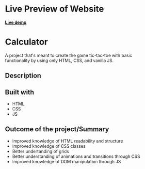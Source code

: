# Live Preview of Website

[**Live demo**](https://poloa3998.github.io/tictactoe/)

# Calculator

A project that's meant to create the game tic-tac-toe with basic functionality by using only HTML, CSS, and vanilla JS.

## Description



## Built with

* HTML
* CSS
* JS

## Outcome of the project/Summary

* Improved knowledge of HTML readability and structure
* Improved knowledge of CSS classes
* Better undertanding of grids
* Better understanding of animations and transitions through CSS
* Improved knowledge of DOM manipulation through JS

